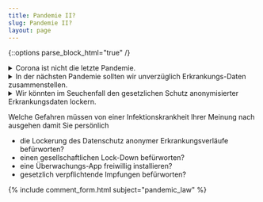 ```yaml
---
title: Pandemie II?
slug: Pandemie II?
layout: page
---
```

{::options parse_block_html="true" /}

<details><summary markdown="span">Corona ist nicht die letzte Pandemie.</summary>
Um bei zukünftigen Ausbrüchen von Seuchen angemessen reagieren zu können, scheint es uns ganz besonders wichtig, aus dieser Katastrophe zu lernen, wie schneller ein gutes Bild der Lage erlangt werden kann.
Diese Seite will eine öffentliche Diskussion anregen über den Umgang mit Daten zur wissenschaftlichen Untersuchung im Pandemiefall.
</details>

<details><summary markdown="span">In der nächsten Pandemie sollten wir unverzüglich Erkrankungs-Daten zusammenstellen.</summary>
Seuchen-Katastrophen können sich schnell realisieren und in unübersichtlicher Weise ausbreiten.
Für den nächsten Pandemiefall sollte die freiwillige Veröffentlichung einer Erkrankungs-Datenspende durch Patienteneinverständnis öffentlich institutionalisiert und unverzüglich begonnen werden.
Eine entsprechende offizielle Dateninfrastruktur des Europäischen Center of Desease Control könnte vorbereitet werden.
Staatliche Stellen könnten den Patienten und Angehörigen diese Datenspende empfehlen.
</details>

<details><summary markdown="span">Wir könnten im Seuchenfall den gesetzlichen Schutz anonymisierter Erkrankungsdaten lockern.</summary>
Es sollten auch Bedingungen diskutiert und abgewogen werden, unter denen die automatische Veröffentlichung anonymisierter Erkrankungs-Daten der Verstorbenen bei zukünftigen Pandemien im Seuchenschutzgesetz verankert werden kann.
Dabei kann auch eine Parlamentsbefassung als Voraussetzung vorgesehen werden.
Nur auf diese Weise ist gewährleistet, dass die internationale Forschergemeinschaft mit bei Vorliegen einer Pandemie gebotener Geschwindigkeit und Aktualität die Gefährlichkeit der Erkrankung erforschen und evidenzbasierte Hinweise für praktische Ärzte geben kann, welche der getroffenen medizinischen Maßnahmen wirken, und zu warnen, welche Maßnahmen schaden.

Es werden viele Grundrechtseinschränkungen diskutiert. 
Begünstigt eine Rechtsgüterabwägung die Veröffentlichung dieser anonymisierten Daten verglichen mit beispielsweise der Erfassung von Bewegungsdaten der Bevölkerung und der Einstellung von prüfenden Agenten durch die Gesundheitsämter?
Westliche Demokratien sind bereit, die Notwendigkeit von Freiheitseingriffen wie der Ausgangssperre und Ortsdatenüberwachung zur Eindämmung der Erkrankung zu erwägen und zu adaptieren, wie dies bisher nur in autoritären Staaten wie der Volksrepublik China geschehen ist.

<!-- [Über diesen ganzen Abschnitt muss Du noch einmal gründlich nachdenken. Ich denke nicht, dass bei der freiwilligen Datenspende ein datenschutzrechtliches Problem besteht, und deswegen muss man aufpassen, dass die freiwillige Datenspende nicht durch eine zusätzliche politische Diskussion kompromittiert wird.] -->
Freiheitliche Demokratien sollten Rechtseingriffe in das soziale Gefüge freier Gesellschaften diskutieren und abwägen.
Um schnellstmöglich ein klares Bild der Pandemie zu erhalten, könnte frühzeitig der Schutz anonymisierter Daten über Erkrankte und Verstorbene im Seuchenfall gelockert werden.
Es ist an den Studien auf Basis von Einzelfalldaten abzulesen, dass eine solche limitierte Einschränkung des Schutzes von Krankheitsdaten Wissenschaftlern ermöglichen würde, wertvolle und praktische Erkenntnisse über Covid-19 zu gewinnen.
Weitere gesellschaftliche Maßnahmen zur Kontrolle und Steuerung des Pandemie-Verlaufs können dann bestmöglich informiert getroffen werden.
</details>


Welche Gefahren müssen von einer Infektionskrankheit Ihrer Meinung nach ausgehen damit Sie persönlich
- die Lockerung des Datenschutz anonymer Erkrankungsverläufe befürworten?
- einen gesellschaftlichen Lock-Down befürworten?
- eine Überwachungs-App freiwillig installieren?
- gesetzlich verpflichtende Impfungen befürworten?
<div markdown="0">
  <div id="respond" class="comment__new">
{% include comment_form.html subject="pandemic_law" %}
  </div>
</div>
</details>
